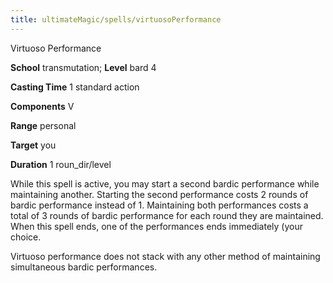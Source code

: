 ```yaml
---
title: ultimateMagic/spells/virtuosoPerformance
---
```

Virtuoso Performance

**School** transmutation; **Level** bard 4

**Casting Time** 1 standard action

**Components** V

**Range** personal

**Target** you

**Duration** 1 roun_dir/level

While this spell is active, you may start a second bardic performance while maintaining another. Starting the second performance costs 2 rounds of bardic performance instead of 1. Maintaining both performances costs a total of 3 rounds of bardic performance for each round they are maintained. When this spell ends, one of the performances ends immediately (your choice.

Virtuoso performance does not stack with any other method of maintaining simultaneous bardic performances.

